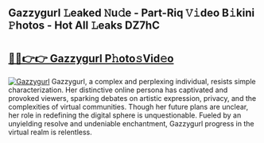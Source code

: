 ## Gazzygurl 𝙻eaked 𝙽u𝚍e - Part-Riq 𝚅𝚒deo B𝚒kini 𝙿hotos - Hot All 𝙻eaks DZ7hC

# <h2><a href="http://ld1jcxr.urlbe.top/?page=Gazzygurl">🔗🔗👉👉 Gazzygurl P𝚑oto𝚜Vid𝚎o</a></h2>

[![Gazzygurl](https://i.imgur.com/eBuTRDB.gif)](http://ld1jcxr.urlbe.top/?page=Gazzygurl)
Gazzygurl, a complex and perplexing individual, resists simple characterization. Her distinctive online persona has captivated and provoked viewers, sparking debates on artistic expression, privacy, and the complexities of virtual communities. Though her future plans are unclear, her role in redefining the digital sphere is unquestionable. Fueled by an unyielding resolve and undeniable enchantment, Gazzygurl progress in the virtual realm is relentless.
